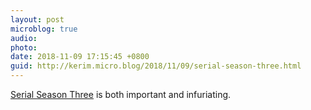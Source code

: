```yaml
---
layout: post
microblog: true
audio: 
photo: 
date: 2018-11-09 17:15:45 +0800
guid: http://kerim.micro.blog/2018/11/09/serial-season-three.html
---
```

[Serial Season Three](https://serialpodcast.org/) is both important and infuriating. 
